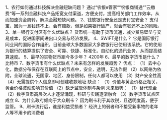 1、农行如何通过科技解决金融短缺问题？
通过“农银e管家““农银商铺通“”云缴费“等一系列金融科技产品拓宽支付渠道，方便支付，提高相关部门工作效率，从而加速资金周转，解决金融短缺问题。
2、钱放银行安全还是支付宝安全？
支付宝，因为一旦钱还不上，会有赔款，但是如果银行破产，就会有钱还不上的风险。
3、单一银行支付区有什么优缺点？
货币统一有助于货币流通，减少贸易壁垒与交易成本，促进国家间进出口交易与经济发展。
4、SWIFT是什么？
它是国际银行同业间的国际合作组织，目前全球大多数国家大多数银行已使用该系统。它的使用为银行的结算提供了安全、可靠、快捷、标准化、自动化的通讯业务，从而提高结算速度。
5、最早的实物货币距今多少年？
4200年
6、最早的数字货币是什么？
比特币
7、数字货币有什么优缺点？未来有怎样的发展趋势？
优点：
（1）去中心化，数据分布保存在互联网上的节点中，安全，透明，无法作假
（2）以网络为依附，全球流通，无国家、地区、身份限制，任何人都可以使用
（3）财产安全性高
（4）无需提供个人信息即可创建收款地址
缺点：
（1）价值与黄金价格正相关，黄金价格波动影响其价值
（2）缺乏监管体制与条例
未来趋势：
（1）替代现金
（2）数字货币高层次人才逐渐涌现，科研与实践逐渐融合
（3）数字货币试点区成立
8、为什么政府倾向于大众刷卡？
因为刷卡利于其收税，且透明度高，便于监管。
9、刷卡流行后，谁是利益受损者？
经济上的弱者和不接受新事物的老年人等不用卡的消费者